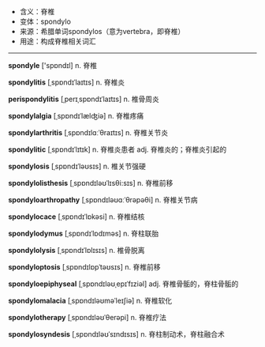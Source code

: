 - <span class="definition">含义：脊椎</span>
- <span class="definition">变体：spondylo</span>
- <span class="definition">来源：希腊单词spondylos（意为vertebra，即脊椎）</span>
- <span class="definition">用途：构成脊椎相关词汇</span>


---


<span class="vocabulary">**spondyle**</span> ['spɒndɪl] n. 脊椎

<span class="vocabulary">**spondylitis**</span> [ˌspɒndɪˈlaɪtɪs] n. 脊椎炎

<span class="vocabulary">**perispondylitis**</span> [ˌperɪˌspɒndɪˈlaɪtɪs] n. 椎骨周炎

<span class="vocabulary">**spondylalgia**</span> [ˌspɒndɪˈlælʤiə] n. 脊椎疼痛

<span class="vocabulary">**spondylarthritis**</span> [ˌspɒndɪlɑːˈθraɪtɪs] n. 脊椎关节炎

<span class="vocabulary">**spondylitic**</span> [ˌspɒndɪˈlɪtɪk] n. 脊椎炎患者 adj. 脊椎炎的；脊椎炎引起的

<span class="vocabulary">**spondylosis**</span> [ˌspɒndɪˈləʊsɪs] n. 椎关节强硬

<span class="vocabulary">**spondylolisthesis**</span> [ˌspɒndɪləʊˈlɪsθi:sɪs] n. 脊椎前移

<span class="vocabulary">**spondyloarthropathy**</span> [ˌspɒndɪləʊɑːˈθrəpəθi] n. 脊椎关节病

<span class="vocabulary">**spondylocace**</span> [ˌspɒndɪˈlɒkəsi] n. 脊椎结核

<span class="vocabulary">**spondylodymus**</span> [ˌspɒndɪˈlɒdɪməs] n. 脊柱联胎

<span class="vocabulary">**spondylolysis**</span> [ˌspɒndɪˈlɒlɪsɪs] n. 椎骨脱离

<span class="vocabulary">**spondyloptosis**</span> [ˌspɒndɪlɒpˈtəʊsɪs] n. 脊椎前移

<span class="vocabulary">**spondyloepiphyseal**</span> [ˌspɒndɪləʊˌepɪˈfɪziəl] adj. 脊椎骨骺的，脊柱骨骺的

<span class="vocabulary">**spondylomalacia**</span> [ˌspɒndɪləʊməˈleɪʃiə] n. 脊椎软化

<span class="vocabulary">**spondylotherapy**</span> [ˌspɒndɪləʊˈθerəpi] n. 脊椎疗法

<span class="vocabulary">**spondylosyndesis**</span> [ˌspɒndɪləʊˈsɪndɪsɪs] n. 脊柱制动术，脊柱融合术
